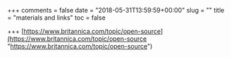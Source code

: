 +++
comments = false
date = "2018-05-31T13:59:59+00:00"
slug = ""
title = "materials and links"
toc = false

+++
[https://www.britannica.com/topic/open-source](https://www.britannica.com/topic/open-source "https://www.britannica.com/topic/open-source")